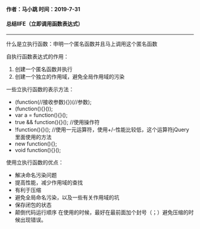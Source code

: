 #### 作者：马小跳  时间：2019-7-31
#### 总结IIFE（立即调用函数表达式）
---
什么是立执行函数：申明一个匿名函数并且马上调用这个匿名函数

自执行函数表达式的作用：
1. 创建一个匿名函数并执行
2. 创建一个独立的作用域，避免全局作用域的污染

一些立执行函数的表示方法：
- (function(//接收参数){})(//参数);
- (function(){}());
- var a = function(){}();
- true && function(){}(); //使用操作符
- !function(){}(); //使用一元运算符，使用+/-性能比较低，这个运算符jQuery里面使用的方法
- new function(){};
- void function(){}();

使用立执行函数的优点：
- 解决命名污染问题
- 提高性能，减少作用域的查找
- 有利于压缩
- 避免全局命名污染，以及一些有关作用域的坑
- 保存闭包的状态
- 颠倒代码运行顺序
在使用的时候，最好在最前面加个封号（；）避免压缩的时候出现错误。
